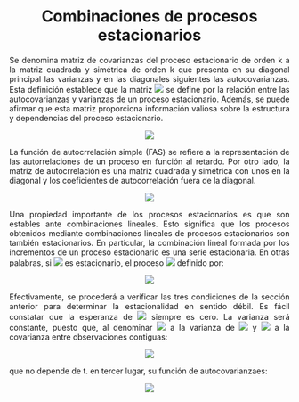 <h1 align="center">Combinaciones de procesos estacionarios</h1>

<p align="justify">Se denomina matriz de covarianzas del proceso estacionario de orden k a la matriz cuadrada y simétrica de orden k que presenta en su diagonal principal las varianzas y en las diagonales siguientes las autocovarianzas. Esta definición establece que la matriz <img src="https://latex.codecogs.com/svg.image?&space;\Gamma_{k}"> se define por la relación entre las autocovarianzas y varianzas de un proceso estacionario. Además, se puede afirmar que esta matriz proporciona información valiosa sobre la estructura y dependencias del proceso estacionario.<p>

<p align="center"><img src="https://latex.codecogs.com/svg.image?\Gamma_{k}&space;=&space;E[\begin{bmatrix}z_{t}&space;-&space;\mu&space;\\z_{t-1}&space;-&space;\mu\\z_{t-2}&space;-&space;\mu\end{bmatrix}&space;\begin{bmatrix}&space;z_{t}-\mu&space;&&space;z_{t-1}-\mu&space;&&space;z_{t-2}-\mu&space;\\\end{bmatrix}]"> </p>

<p align="justify">La función de autocrrelación simple (FAS) se refiere a la representación de las autorrelaciones de un proceso en función al retardo. Por otro lado, la matriz de autocrrelación es una matriz cuadrada y simétrica con unos en la diagonal y los coeficientes de autocorrelación fuera de la diagonal.<p>
  
<p align="center"><img src="https://latex.codecogs.com/svg.image?R_{k}&space;=&space;\begin{bmatrix}1&space;&&space;\rho_{1}&space;&space;&&space;\rho_{k-1}&space;&space;\\\rho_{1}&space;&&space;1&space;&&space;\rho_{k-2}&space;\\\rho_{k-1}&space;&&space;\rho_{k-2}&space;&&space;1&space;\\\end{bmatrix}">  </p>

<p align="justify">Una propiedad importante de los procesos estacionarios es que son estables ante combinaciones lineales. Esto significa que los procesos obtenidos mediante combinaciones lineales de procesos estacionarios son también estacionarios. En particular, la combinación lineal formada por los incrementos de un proceso estacionario es una serie estacionaria. En otras palabras, si <img src="https://latex.codecogs.com/svg.image?z_{t}"> es estacionario, el proceso <img src="https://latex.codecogs.com/svg.image?w_{t}"> definido por:  <p>
  
<p align="center"><img src="https://latex.codecogs.com/svg.image?\omega_{t}=z_{t}-z_{t-1}">  </p>

<p align="justify">Efectivamente, se procederá a verificar las tres condiciones de la sección anterior para determinar la estacionalidad en sentido débil. Es fácil constatar que la esperanza de <img src="https://latex.codecogs.com/svg.image?\omega_{t}">  siempre es cero. La varianza será constante, puesto que, al denominar <img src="https://latex.codecogs.com/svg.image?\sigma&amp;space;^{2}"> a la varianza de <img src="https://latex.codecogs.com/svg.image?&amp;space;z_{t}"> y <img src="https://latex.codecogs.com/svg.image?\gamma_{1}"> a la covarianza entre observaciones contiguas: </p>

<p align="center"><img src="https://latex.codecogs.com/svg.image?Var(\omega_{t})=Var(z_{t})+Var(z_{t-1})-2Cov(z_{t},z_{t-1})=2(\sigma^{2}-\gamma_{1})">  </p>

<p align="justify">que no depende de t. en tercer lugar, su función de autocovarianzaes: </p>

<p align="center"><img src="https://latex.codecogs.com/svg.image?Var(\omega_{t})=Var(z_{t})+Var(z_{t-1})-2Cov(z_{t},z_{t-1})=2(\sigma^{2}-\gamma_{1})">  </p>













